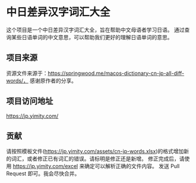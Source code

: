 # 中日差异汉字词汇大全
这个项目是一个中日差异汉字词汇大全，旨在帮助中文母语者学习日语。
通过查询某些日语单词的中文意思，可以帮助我们更好的理解日语单词的意思。

## 项目来源
资源文件来源于：https://springwood.me/macos-dictionary-cn-jp-all-diff-words/， 感谢原作者的分享。

## 项目访问地址
https://jp.yimity.com/

## 贡献
请按照模板文件(https://jp.yimity.com/assets/cn-jp-words.xlsx)的格式增加新的词汇，或者修正已有词汇的错误。请标明是修正还是新增。
修正完成后，请使用 https://jp.yimity.com/excel 来确定可以解析正确的文件内容。
发送 Pull Request 即可。我会尽快合并。

